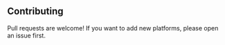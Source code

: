 ## Contributing

Pull requests are welcome! If you want to add new platforms, please open an issue first.